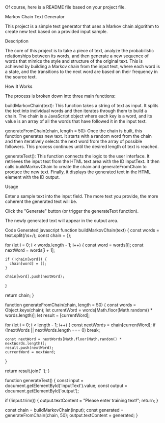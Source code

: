 Of course, here is a README file based on your project file.

Markov Chain Text Generator

This project is a simple text generator that uses a Markov chain algorithm to create new text based on a provided input sample.

Description

The core of this project is to take a piece of text, analyze the probabilistic relationships between its words, and then generate a new sequence of words that mimics the style and structure of the original text. This is achieved by building a Markov chain from the input text, where each word is a state, and the transitions to the next word are based on their frequency in the source text.

How It Works

The process is broken down into three main functions:

buildMarkovChain(text): This function takes a string of text as input. It splits the text into individual words and then iterates through them to build a chain. The chain is a JavaScript object where each key is a word, and its value is an array of all the words that have followed it in the input text.

generateFromChain(chain, length = 50): Once the chain is built, this function generates new text. It starts with a random word from the chain and then iteratively selects the next word from the array of possible followers. This process continues until the desired length of text is reached.

generateText(): This function connects the logic to the user interface. It retrieves the input text from the HTML text area with the ID inputText. It then calls buildMarkovChain to create the chain and generateFromChain to produce the new text. Finally, it displays the generated text in the HTML element with the ID output.

Usage

Enter a sample text into the input field. The more text you provide, the more coherent the generated text will be.

Click the "Generate" button (or trigger the generateText function).

The newly generated text will appear in the output area.

Code
Generated javascript
function buildMarkovChain(text) {
  const words = text.split(/\s+/);
  const chain = {};

  for (let i = 0; i < words.length - 1; i++) {
    const word = words[i];
    const nextWord = words[i + 1];

    if (!chain[word]) {
      chain[word] = [];
    }

    chain[word].push(nextWord);
  }

  return chain;
}

function generateFromChain(chain, length = 50) {
  const words = Object.keys(chain);
  let currentWord = words[Math.floor(Math.random() * words.length)];
  let result = [currentWord];

  for (let i = 0; i < length - 1; i++) {
    const nextWords = chain[currentWord];
    if (!nextWords || nextWords.length === 0) break;

    const nextWord = nextWords[Math.floor(Math.random() * nextWords.length)];
    result.push(nextWord);
    currentWord = nextWord;
  }

  return result.join(' ');
}

function generateText() {
  const input = document.getElementById('inputText').value;
  const output = document.getElementById('output');

  if (!input.trim()) {
    output.textContent = "Please enter training text!";
    return;
  }

  const chain = buildMarkovChain(input);
  const generated = generateFromChain(chain, 50);
  output.textContent = generated;
}
